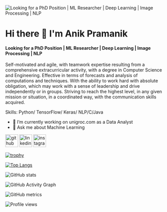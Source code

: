 ![Looking for a PhD Position | ML Researcher | Deep Learning | Image Processing | NLP](https://scontent.fdac7-1.fna.fbcdn.net/v/t1.6435-9/75557527_2577545495808120_3735895977219850240_n.jpg?_nc_cat=101&ccb=1-7&_nc_sid=174925&_nc_eui2=AeH45uMCx11RbCdUSjJ-rQRSe4JkvGrIFEd7gmS8asgURzftz2uL4s4C7kJg78g8uC-PaPymKnTbv7SLLPqNh-JM&_nc_ohc=UB6vGiCEAPQAX86KMeX&_nc_ht=scontent.fdac7-1.fna&oh=00_AT8LRxPzF6QntjBl5lKdnOpEZSEgRFfhTZAMDBXuZ4xwsA&oe=633188EA)

# Hi there 👋 I'm Anik Pramanik
#### Looking for a PhD Position | ML Researcher | Deep Learning | Image Processing | NLP
Self-motivated and agile, with teamwork expertise resulting from a comprehensive extracurricular activity, with a degree in Computer Science and Engineering. 
Effective in terms of forecasts and analysis of computations and techniques. With the ability to work hard with absolute obligation, which may work with a sense of leadership and drive independently or in groups.
Striving to reach the highest level, in any given mission or situation, in a coordinated way, with the communication skills acquired.

Skills: Python/ TensorFlow/ Keras/ NLP/C/Java

- 🔭 I’m currently working on unigroc.com as a Data Analyst 
- 💬 Ask me about Machine Learning  


[<img src='https://cdn.jsdelivr.net/npm/simple-icons@3.0.1/icons/github.svg' alt='github' height='40'>](https://github.com/anikpk)  [<img src='https://cdn.jsdelivr.net/npm/simple-icons@3.0.1/icons/linkedin.svg' alt='linkedin' height='40'>](https://www.linkedin.com/in/anik-pramanik9495/)  [<img src='https://cdn.jsdelivr.net/npm/simple-icons@3.0.1/icons/instagram.svg' alt='instagram' height='40'>](https://www.instagram.com/hey__its_anik_pk/)  

[![trophy](https://github-profile-trophy.vercel.app/?username=anikpk)](https://github.com/ryo-ma/github-profile-trophy)

[![Top Langs](https://github-readme-stats.vercel.app/api/top-langs/?username=anikpk)](https://github.com/anuraghazra/github-readme-stats)

![GitHub stats](https://github-readme-stats.vercel.app/api?username=anikpk&show_icons=true)  

![GitHub Activity Graph](https://activity-graph.herokuapp.com/graph?username=anikpk)  

![GitHub metrics](https://metrics.lecoq.io/anikpk)  

![Profile views](https://gpvc.arturio.dev/anikpk)  
